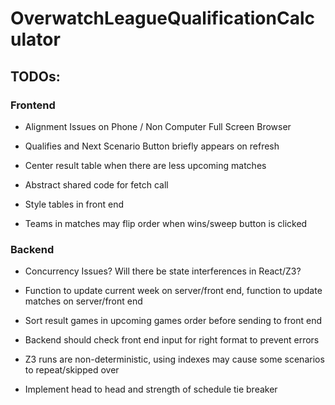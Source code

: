 # OverwatchLeagueQualificationCalculator

## TODOs:

### Frontend
- Alignment Issues on Phone / Non Computer Full Screen Browser

- Qualifies and Next Scenario Button briefly appears on refresh

- Center result table when there are less upcoming matches

- Abstract shared code for fetch call

- Style tables in front end

- Teams in matches may flip order when wins/sweep button is clicked

### Backend
- Concurrency Issues? Will there be state interferences in React/Z3?

- Function to update current week on server/front end, function to update matches on server/front end

- Sort result games in upcoming games order before sending to front end

- Backend should check front end input for right format to prevent errors

- Z3 runs are non-deterministic, using indexes may cause some scenarios to repeat/skipped over

- Implement head to head and strength of schedule tie breaker